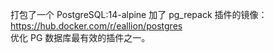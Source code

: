 <p>打包了一个 PostgreSQL:14-alpine 加了 pg_repack 插件的镜像：<br /><a href="https://hub.docker.com/r/eallion/postgres" target="_blank" rel="nofollow noopener" translate="no"><span class="invisible">https://</span><span class="ellipsis">hub.docker.com/r/eallion/postg</span><span class="invisible">res</span></a> <br />优化 PG 数据库最有效的插件之一。</p>